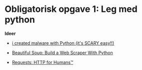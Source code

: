 # Obligatorisk opgave 1: Leg med python


**Ideer**
* [i created malware with Python (it's SCARY easy!!)](https://www.youtube.com/watch?v=UtMMjXOlRQc)

* [Beautiful Soup: Build a Web Scraper With Python](https://realpython.com/beautiful-soup-web-scraper-python/)

* [Requests: HTTP for Humans™](https://requests.readthedocs.io/en/latest/)